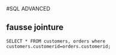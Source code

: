 #SQL ADVANCED

## fausse jointure



```mysql
SELECT * FROM customers, orders where customers.customerid=orders.customerid;
```

